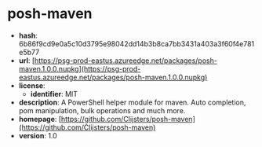 # posh-maven

- **hash**: 6b86f9cd9e0a5c10d3795e98042dd14b3b8ca7bb3431a403a3f60f4e781e5b77
- **url**: [https://psg-prod-eastus.azureedge.net/packages/posh-maven.1.0.0.nupkg](https://psg-prod-eastus.azureedge.net/packages/posh-maven.1.0.0.nupkg)
- **license**:
  - **identifier**: MIT
- **description**: A PowerShell helper module for maven. Auto completion, pom manipulation, bulk operations and much more.
- **homepage**: [https://github.com/Clijsters/posh-maven](https://github.com/Clijsters/posh-maven)
- **version**: 1.0

